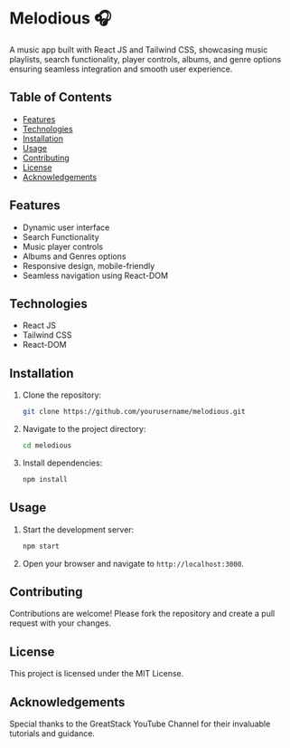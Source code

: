 # Melodious 🎧

A music app built with React JS and Tailwind CSS, showcasing music playlists, search functionality, player controls, albums, and genre options ensuring seamless integration and smooth user experience.

## Table of Contents

- [Features](#features)
- [Technologies](#technologies)
- [Installation](#installation)
- [Usage](#usage)
- [Contributing](#contributing)
- [License](#license)
- [Acknowledgements](#acknowledgements)

## Features

- Dynamic user interface
- Search Functionality
- Music player controls
- Albums and Genres options
- Responsive design, mobile-friendly
- Seamless navigation using React-DOM



## Technologies

- React JS
- Tailwind CSS
- React-DOM

## Installation

1. Clone the repository:
    ```sh
    git clone https://github.com/yourusername/melodious.git
    ```
2. Navigate to the project directory:
    ```sh
    cd melodious
    ```
3. Install dependencies:
    ```sh
    npm install
    ```

## Usage

1. Start the development server:
    ```sh
    npm start
    ```
2. Open your browser and navigate to `http://localhost:3000`.

## Contributing

Contributions are welcome! Please fork the repository and create a pull request with your changes.

## License

This project is licensed under the MIT License.

## Acknowledgements

Special thanks to the GreatStack YouTube Channel for their invaluable tutorials and guidance.
